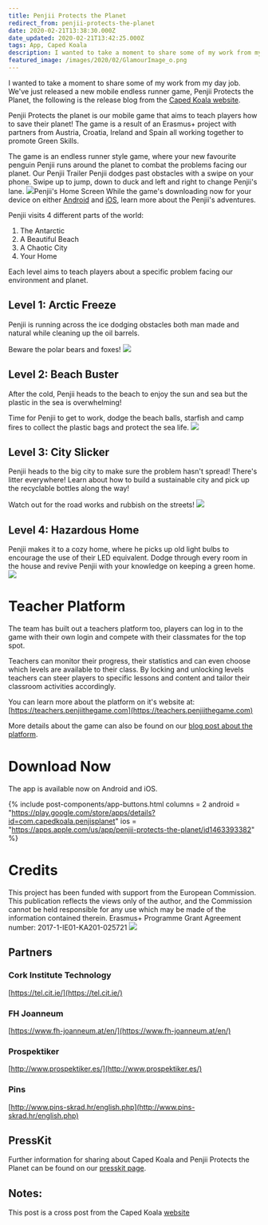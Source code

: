 ```yaml
---
title: Penjii Protects the Planet
redirect_from: penjii-protects-the-planet
date: 2020-02-21T13:38:30.000Z
date_updated: 2020-02-21T13:42:25.000Z
tags: App, Caped Koala
description: I wanted to take a moment to share some of my work from my day job. We've just released a new mobile endless runner game, Penjii Protects the Planet
featured_image: /images/2020/02/GlamourImage_o.png
---
```


I wanted to take a moment to share some of my work from my day job. We've just released a new mobile endless runner game, Penjii Protects the Planet, the following is the release blog from the [Caped Koala website](https://capedkoala.com/penjii-protects-the-planet/).

Penjii Protects the planet is our mobile game that aims to teach players how to save their planet! The game is a result of an Erasmus+ project with partners from Austria, Croatia, Ireland and Spain all working together to promote Green Skills.

The game is an endless runner style game, where your new favourite penguin Penjii runs around the planet to combat the problems facing our planet.
Our Penjii Trailer
Penjii dodges past obstacles with a swipe on your phone. Swipe up to jump, down to duck and left and right to change Penjii's lane.
![](https://capedkoala.com/content/images/2020/01/Artboard5.png)Penjii's Home Screen
While the game's downloading now for your device on either [Android](https://play.google.com/store/apps/details?id=com.capedkoala.penjisplanet&amp;hl=en) and [iOS](https://apps.apple.com/us/app/penjii-protects-the-planet/id1463393382), learn more about the Penjii's adventures.

Penjii visits 4 different parts of the world:

1. The Antarctic
2. A Beautiful Beach
3. A Chaotic City
4. Your Home

Each level aims to teach players about a specific problem facing our environment and planet.

## Level 1: Arctic Freeze

Penjii is running across the ice dodging obstacles both man made and natural while cleaning up the oil barrels.

Beware the polar bears and foxes!
![](https://capedkoala.com/content/images/2020/01/Artboard1.png)
## Level 2: Beach Buster

After the cold, Penjii heads to the beach to enjoy the sun and sea but the plastic in the sea is overwhelming!

Time for Penjii to get to work, dodge the beach balls, starfish and camp fires to collect the plastic bags and protect the sea life.
![](https://capedkoala.com/content/images/2020/01/Artboard2.png)
## Level 3: City Slicker

Penjii heads to the big city to make sure the problem hasn't spread! There's litter everywhere! Learn about how to build a sustainable city and pick up the recyclable bottles along the way!

Watch out for the road works and rubbish on the streets!
![](https://capedkoala.com/content/images/2020/01/Artboard3.png)
## Level 4: Hazardous Home

Penjii makes it to a cozy home, where he picks up old light bulbs to encourage the use of their LED equivalent. Dodge through every room in the house and revive Penjii with your knowledge on keeping a green home.
![](https://capedkoala.com/content/images/2020/01/Artboard4.png)
# Teacher Platform

The team has built out a teachers platform too, players can log in to the game with their own login and compete with their classmates for the top spot.

Teachers can monitor their progress, their statistics and can even choose which levels are available to their class. By locking and unlocking levels teachers can steer players to specific lessons and content and tailor their classroom activities accordingly.

You can learn more about the platform on it's website at: [https://teachers.penjiithegame.com](https://teachers.penjiithegame.com)

More details about the game can also be found on our [blog post about the platform](https://capedkoala.com/news/penjiis-teacher-dashboard/).

# Download Now

The app is available now on Android and iOS.

{% include post-components/app-buttons.html
	columns = 2
	android = "https://play.google.com/store/apps/details?id=com.capedkoala.penjisplanet"
	ios = "https://apps.apple.com/us/app/penjii-protects-the-planet/id1463393382"
%}

# Credits

This project has been funded with support from the European Commission. This publication reflects the views only of the author, and the Commission cannot be held responsible for any use which may be made of the information contained therein. Erasmus+ Programme Grant Agreement number: 2017-1-IE01-KA201-025721
![](https://capedkoala.com/content/images/2019/07/erasmus-plus-logo.png)
## Partners

### Cork Institute Technology

[https://tel.cit.ie/](https://tel.cit.ie/)

### FH Joanneum

[https://www.fh-joanneum.at/en/](https://www.fh-joanneum.at/en/)

### Prospektiker

[http://www.prospektiker.es/](http://www.prospektiker.es/)

### Pins

[http://www.pins-skrad.hr/english.php](http://www.pins-skrad.hr/english.php)

## PressKit

Further information for sharing about Caped Koala and Penjii Protects the Planet can be found on our [presskit page](https://presskit.capedkoala.com/penjii-protects-the-planet/).

## Notes:

This post is a cross post from the Caped Koala [website](https://capedkoala.com)
